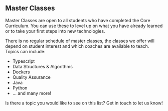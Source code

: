 ## Master Classes

Master Classes are open to all students who have completed the Core Curriculum. You can use these to level up on what you have already learned or to take your first steps into new technologies.

There is no regular schedule of master classes, the classes we offer will depend on student interest and which coaches are available to teach. Topics can include:

- Typescript
- Data Structures & Algorithms
- Dockers
- Quality Assurance
- Java
- Python
- ... and many more!

Is there a topic you would like to see on this list? Get in touch to let us know!
